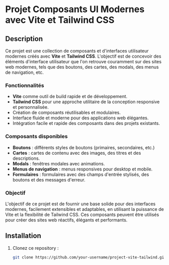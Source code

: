 # Projet Composants UI Modernes avec Vite et Tailwind CSS

## Description

Ce projet est une collection de composants et d'interfaces utilisateur modernes créés avec **Vite** et **Tailwind CSS**. L'objectif est de concevoir des éléments d'interface utilisateur que l'on retrouve couramment sur des sites web modernes, tels que des boutons, des cartes, des modals, des menus de navigation, etc.

### Fonctionnalités

- **Vite** comme outil de build rapide et de développement.
- **Tailwind CSS** pour une approche utilitaire de la conception responsive et personnalisée.
- Création de composants réutilisables et modulaires.
- Interface fluide et moderne pour des applications web élégantes.
- Intégration facile et rapide des composants dans des projets existants.

### Composants disponibles

- **Boutons** : différents styles de boutons (primaires, secondaires, etc.)
- **Cartes** : cartes de contenu avec des images, des titres et des descriptions.
- **Modals** : fenêtres modales avec animations.
- **Menus de navigation** : menus responsives pour desktop et mobile.
- **Formulaires** : formulaires avec des champs d'entrée stylisés, des boutons et des messages d'erreur.

### Objectif

L'objectif de ce projet est de fournir une base solide pour des interfaces modernes, facilement extensibles et adaptables, en utilisant la puissance de Vite et la flexibilité de Tailwind CSS. Ces composants peuvent être utilisés pour créer des sites web réactifs, élégants et performants.

## Installation

1. Clonez ce repository :
   ```bash
   git clone https://github.com/your-username/project-vite-tailwind.git
